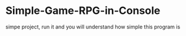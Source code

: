 # Simple-Game-RPG-in-Console

simpe project, run it and you will understand how simple this program is
